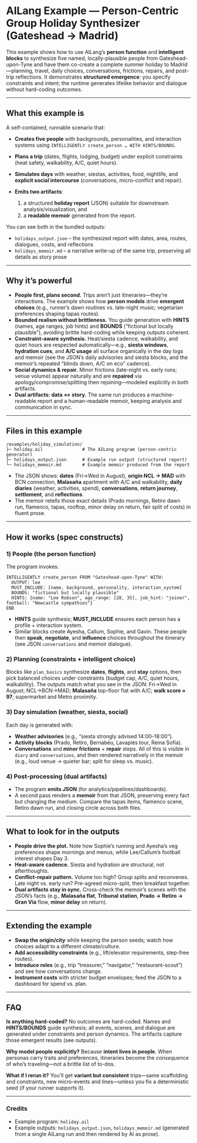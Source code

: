 # AILang Example — **Person-Centric Group Holiday Synthesizer (Gateshead → Madrid)**

This example shows how to use AILang’s **person function** and **intelligent blocks** to synthesize five named, locally-plausible people from Gateshead-upon-Tyne and have them co-create a complete summer holiday to Madrid—planning, travel, daily choices, conversations, frictions, repairs, and post-trip reflections. It demonstrates **structured emergence**: you specify constraints and intent; the runtime generates lifelike behavior and dialogue without hard-coding outcomes.

---

## What this example is

A self-contained, runnable scenario that:

* **Creates five people** with backgrounds, personalities, and interaction systems using `INTELLIGENTLY create_person … WITH HINTS/BOUNDS`.
* **Plans a trip** (dates, flights, lodging, budget) under explicit constraints (heat safety, walkability, A/C, quiet hours).
* **Simulates days** with weather, siestas, activities, food, nightlife, and **explicit social intercourse** (conversations, micro-conflict and repair).
* **Emits two artifacts**:

  1. a structured **holiday report** (JSON) suitable for downstream analysis/visualization, and
  2. a **readable memoir** generated from the report.

You can see both in the bundled outputs:

* `holidays_output.json` – the synthesized report with dates, area, routes, dialogues, costs, and reflections 
* `holidays_memoir.md` – a narrative write-up of the same trip, preserving all details as story prose 

---

## Why it’s powerful

* **People first, plans second.** Trips aren’t just itineraries—they’re interactions. The example shows how **person models** drive **emergent choices** (e.g., runner’s dawn routines vs. late-night music; vegetarian preferences shaping tapas routes).
* **Bounded realism without brittleness.** You guide generation with **HINTS** (names, age ranges, job hints) and **BOUNDS** (“fictional but locally plausible”), avoiding brittle hard-coding while keeping outputs coherent.
* **Constraint-aware synthesis.** Heat/siesta cadence, walkability, and quiet hours are respected automatically—e.g., **siesta windows**, **hydration cues**, and **A/C usage** all surface organically in the day logs and memoir (see the JSON’s daily advisories and siesta blocks, and the memoir’s repeated “blinds down, A/C on eco” cadence).  
* **Social dynamics & repair.** Minor frictions (late-night vs. early runs; venue volume) appear naturally and are **repaired** via apology/compromise/splitting then rejoining—modeled explicitly in both artifacts. 
* **Dual artifacts: data ↔ story.** The same run produces a machine-readable report and a human-readable memoir, keeping analysis and communication in sync.  

---

## Files in this example

```
/examples/holiday_simulation/
├─ holiday.ail               # The AILang program (person-centric generator)
├─ holidays_output.json      # Example run output (structured report)
└─ holidays_memoir.md        # Example memoir produced from the report
```

* The JSON shows: **dates** (Fri→Wed in August), **origin NCL → MAD** with BCN connection, **Malasaña** apartment with A/C and walkability, **daily diaries** (weather, activities, spend), **conversations**, **return journey**, **settlement**, and **reflections**. 
* The memoir retells those exact details (Prado mornings, Retiro dawn run, flamenco, tapas, rooftop, minor delay on return, fair split of costs) in fluent prose. 

---

## How it works (spec constructs)

### 1) People (the **person function**)

The program invokes:

```ailang
INTELLIGENTLY create_person FROM "Gateshead-upon-Tyne" WITH:
  OUTPUT: lee
  MUST_INCLUDE: [name, background, personality, interaction_system]
  BOUNDS: "fictional but locally plausible"
  HINTS: {name: "Lee Robson", age_range: [28, 35], job_hint: "joiner", football: "Newcastle sympathies"}
END
```

* **HINTS** guide synthesis; **MUST_INCLUDE** ensures each person has a profile + interaction system.
* Similar blocks create Ayesha, Callum, Sophie, and Gavin. These people then **speak**, **negotiate**, and **influence** choices throughout the itinerary (see JSON `conversations` and memoir dialogue).  

### 2) Planning (constraints + intelligent choice)

Blocks like `plan_basics` synthesize **dates**, **flights**, and **stay** options, then pick balanced choices under constraints (budget cap, A/C, quiet hours, walkability). The outputs match what you see in the JSON: Fri→Wed in August; NCL→BCN→MAD; **Malasaña** top-floor flat with A/C; **walk score ≈ 97**; supermarket and Metro proximity. 

### 3) Day simulation (weather, siesta, social)

Each day is generated with:

* **Weather advisories** (e.g., “siesta strongly advised 14:00–18:00”).
* **Activity blocks** (Prado, Retiro, Bernabéu, Lavapiés tour, Reina Sofía).
* **Conversations** and **minor frictions** + **repair** steps.
  All of this is visible in `diary` and `conversations`, and then rendered narratively in the memoir (e.g., loud venue → quieter bar; split for sleep vs. music).  

### 4) Post-processing (dual artifacts)

* The program **emits JSON** (for analytics/pipelines/dashboards).
* A second pass renders a **memoir** from that JSON, preserving every fact but changing the medium. Compare the tapas items, flamenco scene, Retiro dawn run, and closing circle across both files.  

---

## What to look for in the outputs

* **People drive the plot.** Note how Sophie’s running and Ayesha’s veg preferences shape mornings and menus, while Lee/Callum’s football interest shapes Day 3. 
* **Heat-aware cadence.** Siesta and hydration are structural, not afterthoughts. 
* **Conflict-repair pattern.** Volume too high? Group splits and reconvenes. Late night vs. early run? Pre-agreed micro-split, then breakfast together. 
* **Dual artifacts stay in sync.** Cross-check the memoir’s scenes with the JSON’s facts (e.g., **Malasaña flat**, **Tribunal station**, **Prado → Retiro → Gran Vía** flow, **minor delay** on return).  

---

## Extending the example

* **Swap the origin/city** while keeping the person seeds; watch how choices adapt to a different climate/culture.
* **Add accessibility constraints** (e.g., lift/elevator requirements, step-free routes).
* **Introduce roles** (e.g., trip “treasurer,” “navigator,” “restaurant-scout”) and see how conversations change.
* **Instrument costs** with stricter budget envelopes; feed the JSON to a dashboard for spend vs. plan.

---

## FAQ

**Is anything hard-coded?**
No outcomes are hard-coded. Names and **HINTS/BOUNDS** guide synthesis; all events, scenes, and dialogue are generated under constraints and person dynamics. The artifacts capture those emergent results (see outputs).  

**Why model people explicitly?**
Because **intent lives in people**. When personas carry traits and preferences, itineraries become the *consequence* of who’s traveling—not a brittle list of to-dos.

**What if I rerun it?**
You’ll get **variant but consistent** trips—same scaffolding and constraints, new micro-events and lines—unless you fix a deterministic seed (if your runner supports it).

---

### Credits

* Example program: `holiday.ail`
* Example outputs: `holidays_output.json`, `holidays_memoir.md` (generated from a single AILang run and then rendered by AI as prose).  



